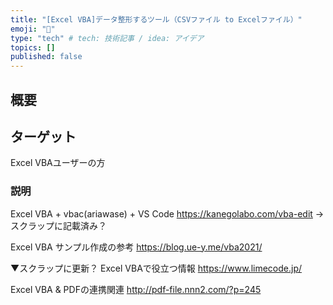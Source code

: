 ```yaml
---
title: "[Excel VBA]データ整形するツール（CSVファイル to Excelファイル）"
emoji: "🌊"
type: "tech" # tech: 技術記事 / idea: アイデア
topics: []
published: false
---
```


## 概要

## ターゲット
Excel VBAユーザーの方
### 説明
Excel VBA + vbac(ariawase) + VS Code
https://kanegolabo.com/vba-edit
-> スクラップに記載済み？

Excel VBA サンプル作成の参考
https://blog.ue-y.me/vba2021/

▼スクラップに更新？
Excel VBAで役立つ情報
https://www.limecode.jp/

Excel VBA & PDFの連携関連
http://pdf-file.nnn2.com/?p=245